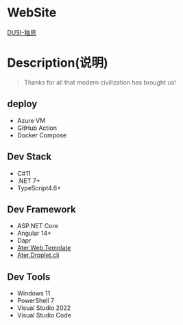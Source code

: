 # WebSite
[DUSI-独思](https://dusi.dev)

# Description(说明)
> Thanks for all that modern civilization has brought us!


## deploy
- Azure VM
- GitHub Action
- Docker Compose

## Dev Stack
- C#11
- .NET 7+
- TypeScript4.6+

## Dev Framework
- ASP.NET Core
- Angular 14+
- Dapr
- [Ater.Web.Template](https://github.com/AterDev/ater.web)
- [Ater.Droplet.cli](https://github.com/AterDev/ater.droplet.cli)

## Dev Tools
- Windows 11
- PowerShell 7
- Visual Studio 2022
- Visual Studio Code
